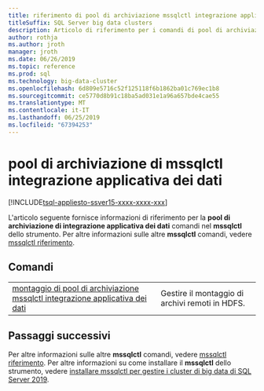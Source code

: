 ```yaml
---
title: riferimento di pool di archiviazione mssqlctl integrazione applicativa dei dati
titleSuffix: SQL Server big data clusters
description: Articolo di riferimento per i comandi di pool di archiviazione di mssqlctl integrazione applicativa dei dati.
author: rothja
ms.author: jroth
manager: jroth
ms.date: 06/26/2019
ms.topic: reference
ms.prod: sql
ms.technology: big-data-cluster
ms.openlocfilehash: 6d809e5716c52f125118f6b1862ba01c769ec1b8
ms.sourcegitcommit: ce5770d8b91c18ba5ad031e1a96a657bde4cae55
ms.translationtype: MT
ms.contentlocale: it-IT
ms.lasthandoff: 06/25/2019
ms.locfileid: "67394253"
---
```

# <a name="mssqlctl-bdc-storage-pool"></a>pool di archiviazione di mssqlctl integrazione applicativa dei dati

[!INCLUDE[tsql-appliesto-ssver15-xxxx-xxxx-xxx](../includes/tsql-appliesto-ssver15-xxxx-xxxx-xxx.md)]

L'articolo seguente fornisce informazioni di riferimento per la **pool di archiviazione di integrazione applicativa dei dati** comandi nel **mssqlctl** dello strumento. Per altre informazioni sulle altre **mssqlctl** comandi, vedere [mssqlctl riferimento](reference-mssqlctl.md).

## <a name="commands"></a>Comandi
|     |     |
| --- | --- |
[montaggio di pool di archiviazione mssqlctl integrazione applicativa dei dati](reference-mssqlctl-bdc-storage-pool-mount.md) | Gestire il montaggio di archivi remoti in HDFS.

## <a name="next-steps"></a>Passaggi successivi

Per altre informazioni sulle altre **mssqlctl** comandi, vedere [mssqlctl riferimento](reference-mssqlctl.md). Per altre informazioni su come installare il **mssqlctl** dello strumento, vedere [installare mssqlctl per gestire i cluster di big data di SQL Server 2019](deploy-install-mssqlctl.md).